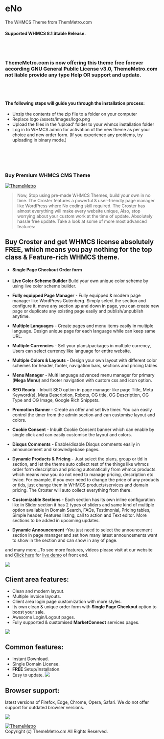 # eNo
The WHMCS Theme from ThemMetro.com
#### Supported WHMCS 8.1 Stable Release.

## &nbsp;&nbsp;
### ThemeMetro.com is now offering this theme free forever according GNU General Public License v3.0, ThemeMetro.com not liable provide any type Help OR support and update.
## &nbsp;&nbsp;

#### The following steps will guide you through the installation process:

- Unzip the contents of the zip file to a folder on your computer
- Replace logo /assets/images/logo.png
- Upload the files in the 'upload' folder to your whmcs installation folder
- Log in to WHMCS admin for activation of the new theme as per your choice and new order form.
(If you experience any problems, try uploading in binary mode.)


# &nbsp;&nbsp;
### Buy Premium WHMCS CMS Theme

<p><a href="https://thememetro.com/"><img src="https://thememetro.com/templates/default/assets/images/og-image.jpg" alt="ThemeMetro" /></a></p>

> Now, Stop using pre-made WHMCS Themes, build your own in no time. The Croster features a powerful & user-friendly page manager like WordPress where No coding skill required. The Croster has almost everything will make every website unique, Also, stop worrying about your custom work at the time of update. Absolutely hassle free update. Take a look at some of more most advanced features: 

## Buy Croster and get WHMCS license absolutely FREE, which means you pay nothing for the top class & Feature-rich WHMCS theme. 


* #### **Single Page Checkout Order form** 
* **Live Color Scheme Builder** Build your own unique color scheme by using live color scheme builder. 

* **Fully equipped Page Manager** - Fully equipped & modern page manager like WordPress Gutenberg. Simply select the section and configure it, move any section up and down in page, you can create new page or duplicate any existing page easily and publish/unpublish anytime.

* **Multiple Languages** - Create pages and menu items easily in multiple language. Design unique page for each language while can keep same URL.

* **Multiple Currencies** - Sell your plans/packages in multiple currency, Users can select currency like language for entire website.

* **Multiple Colors & Layouts** - Design your own layout with different color schemes for header, footer, navigation bars, sections and pricing tables.

* **Menu Manager** - Multi language advanced menu manager for primary (**Mega Menu**) and footer navigation with custom css and icon option.

* **SEO Ready** - Inbuilt SEO option in page manager like page Title, Meta Keyword(s), Meta Description, Robots, OG title, OG Description, OG Type and OG Image, Google Rich Snippets.

* **Promotion Banner** - Create an offer and set live timer. You can easily control the timer from the admin section and can customise layout and colors.

*  **Cookie Consent** - Inbuilt Cookie Consent banner which can enable by single click and can easily customise the layout and colors.

*  **Disqus Comments** - Enable/disable Disqus comments easily in announcement and knowledgebase pages.

*  **Dynamic Products & Pricing** - Just select the plans, group or tld in section, and let the theme auto collect rest of the things like whmcs order form description and pricing automatically from whmcs products. which means now you do not need to manage pricing, description etc twice. For example, if you ever need to change the price of any products or tlds, just change them in WHMCS products/services and domain pricing. The Croster will auto collect everything from there.

* **Customizable Sections** - Each section has its own inline configuration like in Slider section it has 2 types of sliders and same kind of multiple option available in Domain Search, FAQs, Testimonial, Pricing tables, Simple header, Features listing, call to action and Text editor. More sections to be added in upcoming updates.

* **Dynamic Announcement** -You just need to select the announcement section in page manager and set how many latest announcements want to show in the section and can show in any of page.

and many more...To see more features, videos please visit at our website and [Click here](https://thememetro.com) for [live demo](https://demo.thememetro.com/)  of front end.

![](https://thememetro.com/images/16.png)

## Client area features:
* Clean and modern layout.
* Multiple invoice layouts.
* Client area login page customization with more styles.
* Its own clean & unique order form with **Single Page Checkout** option to boost your sale.
* Awesome Login/Logout pages.
* Fully supported & customised **MarketConnect** services pages.  

![](https://thememetro.com/images/16.png)

 ## Common features:
* Instant Download.
* Single Domain License.
* **FREE** Setup/Installation.
* Easy to update.
![](https://thememetro.com/images/16.png)

 ## Browser support:
latest versions of Firefox, Edge, Chrome, Opera, Safari. We do not offer support for outdated browser versions.

![](https://thememetro.com/images/16.png)

<p align="left"><a href="https://thememetro.com/"><img src="https://thememetro.com/images/logo.png" alt="ThemeMetro" /></a><br />
Copyright (c) ThemeMetro.cm All Rights Reserved.</p>

